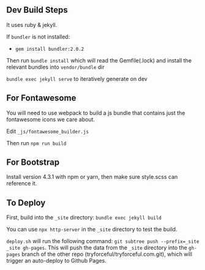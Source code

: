 ## Dev Build Steps

It uses ruby & jekyll.

If `bundler` is not installed:

- `gem install bundler:2.0.2`

Then run `bundle install` which will read the Gemfile(.lock) and install the relevant bundles into `vendor/bundle` dir

`bundle exec jekyll serve` to iteratively generate on dev

## For Fontawesome

You will need to use webpack to build a js bundle that contains just the fontawesome icons we care about.

Edit `_js/fontawesome_builder.js`

Then run `npm run build`

## For Bootstrap

Install version 4.3.1 with npm or yarn, then make sure style.scss can reference it.

## To Deploy

First, build into the `_site` directory: `bundle exec jekyll build`

You can use `npx http-server` in the `_site` directory to test the build.

`deploy.sh` will run the following command: `git subtree push --prefix=_site _site gh-pages`. This will push the data from the `_site` directory into the `gh-pages` branch of the other repo (tryforceful/tryforceful.com.git), which will trigger an auto-deploy to Github Pages.
